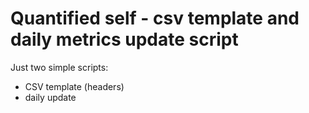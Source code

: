 # Quantified self - csv template and daily metrics update script

Just two simple scripts:
- CSV template (headers)
- daily update

